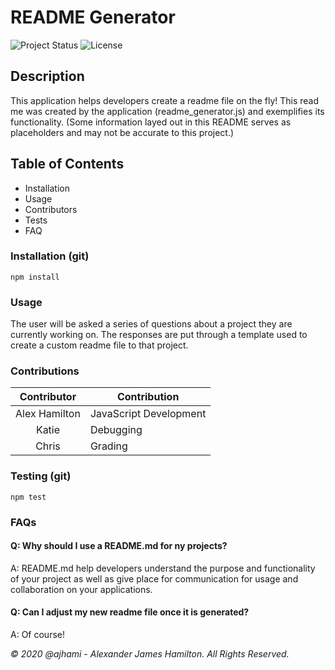 # README Generator

![Project Status](https://img.shields.io/badge/status-ready-green)
![License](https://img.shields.io/badge/License-mit-blue)

## Description
This application helps developers create a readme file on the fly! This read me was created by the application (readme_generator.js) and exemplifies its functionality. (Some information layed out in this README serves as placeholders and may not be accurate to this project.)

## Table of Contents
- Installation
- Usage
- Contributors
- Tests
- FAQ

### Installation (git)
```git
npm install
```
### Usage
The user will be asked a series of questions about a project they are currently working on. The responses are put through a template used to create a custom readme file to that project.

### Contributions
| Contributor | Contribution |
|:---:| --- |
| Alex Hamilton | JavaScript Development |
| Katie | Debugging |
| Chris | Grading |

### Testing (git)
```git
npm test
```
### FAQs
#### Q: Why should I use a README.md for ny projects?
A: README.md help developers understand the purpose and functionality of your project as well as give place for communication for usage and collaboration on your applications.
#### Q: Can I adjust my new readme file once it is generated?
A: Of course!


*© 2020 @ajhami - Alexander James Hamilton. All Rights Reserved.*
